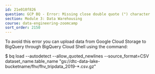 ```yaml
---
id: 21e010f826
question: GCP BQ - Error: Missing close double quote (") character
section: Module 3: Data Warehousing
course: data-engineering-zoomcamp
sort_order: 2150
---
```


To avoid this error you can upload data from Google Cloud Storage to BigQuery through BigQuery Cloud Shell using the command:

$ bq load  --autodetect --allow_quoted_newlines --source_format=CSV dataset_name.table_name "gs://dtc-data-lake-bucketname/fhv/fhv_tripdata_2019-*.csv.gz"

